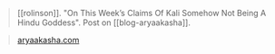 > [[rolinson]]. "On This Week’s Claims Of Kali Somehow Not Being A Hindu Goddess". Post on [[blog-aryaakasha]].

> [aryaakasha.com](https://aryaakasha.com/2022/07/07/on-this-weeks-claims-of-kali-somehow-not-being-a-hindu-goddess/)